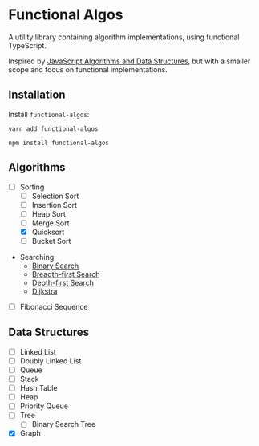 # Functional Algos

A utility library containing algorithm implementations, using functional TypeScript.

Inspired by [JavaScript Algorithms and Data Structures](https://github.com/trekhleb/javascript-algorithms), but with a smaller scope and focus on functional implementations.

## Installation

Install `functional-algos`:

```
yarn add functional-algos
```

```
npm install functional-algos
```

## Algorithms

- [ ] Sorting
  - [ ] Selection Sort
  - [ ] Insertion Sort
  - [ ] Heap Sort
  - [ ] Merge Sort
  - [x] Quicksort
  - [ ] Bucket Sort
- Searching
  - [Binary Search](src/searching/binary-search)
  - [Breadth-first Search](src/searching/bfs)
  - [Depth-first Search](src/searching/dfs)
  - [Dijkstra](src/searching/dijkstra)
- [ ] Fibonacci Sequence

## Data Structures

- [ ] Linked List
- [ ] Doubly Linked List
- [ ] Queue
- [ ] Stack
- [ ] Hash Table
- [ ] Heap
- [ ] Priority Queue
- [ ] Tree
  - [ ] Binary Search Tree
- [x] Graph
